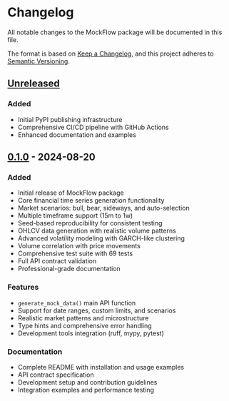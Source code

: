 # Changelog

All notable changes to the MockFlow package will be documented in this file.

The format is based on [Keep a Changelog](https://keepachangelog.com/en/1.0.0/),
and this project adheres to [Semantic Versioning](https://semver.org/spec/v2.0.0.html).

## [Unreleased]

### Added
- Initial PyPI publishing infrastructure
- Comprehensive CI/CD pipeline with GitHub Actions
- Enhanced documentation and examples

## [0.1.0] - 2024-08-20

### Added
- Initial release of MockFlow package
- Core financial time series generation functionality
- Market scenarios: bull, bear, sideways, and auto-selection
- Multiple timeframe support (15m to 1w)
- Seed-based reproducibility for consistent testing
- OHLCV data generation with realistic volume patterns
- Advanced volatility modeling with GARCH-like clustering
- Volume correlation with price movements
- Comprehensive test suite with 69 tests
- Full API contract validation
- Professional-grade documentation

### Features
- `generate_mock_data()` main API function
- Support for date ranges, custom limits, and scenarios
- Realistic market patterns and microstructure
- Type hints and comprehensive error handling
- Development tools integration (ruff, mypy, pytest)

### Documentation
- Complete README with installation and usage examples
- API contract specification
- Development setup and contribution guidelines
- Integration examples and performance testing

[Unreleased]: https://github.com/stefan-mcf/conflux-ml-engine/compare/v0.1.0...HEAD
[0.1.0]: https://github.com/stefan-mcf/conflux-ml-engine/releases/tag/v0.1.0